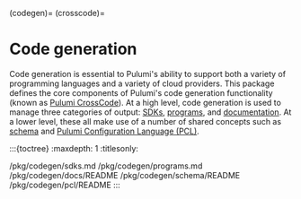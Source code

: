 (codegen)=
(crosscode)=
# Code generation

Code generation is essential to Pulumi's ability to support both a variety of
programming languages and a variety of cloud providers. This package defines the
core components of Pulumi's code generation functionality (known as [Pulumi
CrossCode](https://www.pulumi.com/crosscode/)). At a high level, code generation
is used to manage three categories of output: [SDKs](sdkgen),
[programs](programgen), and [documentation](docsgen). At a lower level, these
all make use of a number of shared concepts such as [schema](schema) and [Pulumi
Configuration Language (PCL)](pcl).

:::{toctree}
:maxdepth: 1
:titlesonly:

/pkg/codegen/sdks.md
/pkg/codegen/programs.md
/pkg/codegen/docs/README
/pkg/codegen/schema/README
/pkg/codegen/pcl/README
:::
